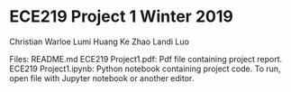 # ECE219 Project 1 Winter 2019
Christian Warloe 
Lumi Huang 
Ke Zhao 
Landi Luo 

Files:
README.md
ECE219 Project1.pdf: Pdf file containing project report.
ECE219 Project1.ipynb: Python notebook containing project code. To run, open file with Jupyter notebook or another editor.
